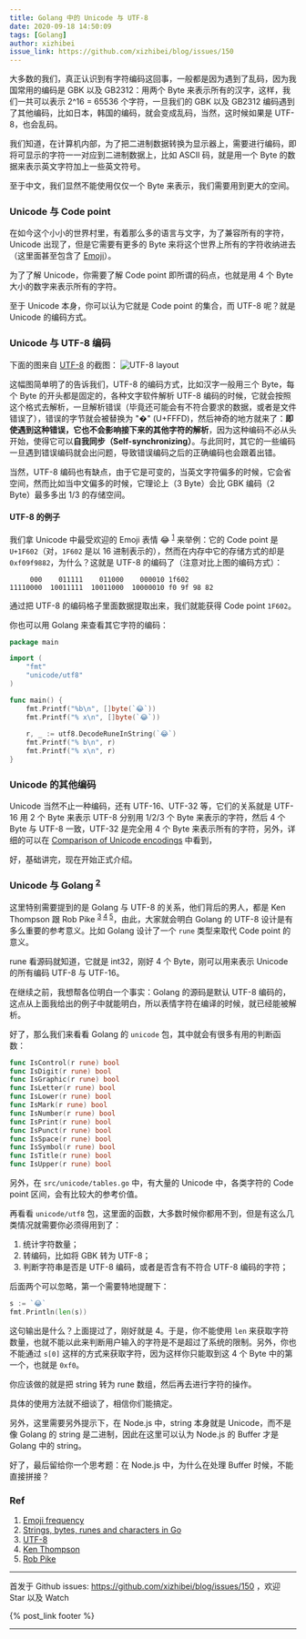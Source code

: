```yaml
---
title: Golang 中的 Unicode 与 UTF-8
date: 2020-09-18 14:50:09
tags: [Golang]
author: xizhibei
issue_link: https://github.com/xizhibei/blog/issues/150
---
```

<!-- en_title: golang-unicode-utf8 -->

大多数的我们，真正认识到有字符编码这回事，一般都是因为遇到了乱码，因为我国常用的编码是 GBK 以及 GB2312：用两个 Byte 来表示所有的汉字，这样，我们一共可以表示 2^16 = 65536 个字符，一旦我们的 GBK 以及 GB2312 编码遇到了其他编码，比如日本，韩国的编码，就会变成乱码，当然，这时候如果是 UTF-8，也会乱码。

<!-- more -->

我们知道，在计算机内部，为了把二进制数据转换为显示器上，需要进行编码，即将可显示的字符一一对应到二进制数据上，比如 ASCII 码，就是用一个 Byte 的数据来表示英文字符加上一些英文符号。

至于中文，我们显然不能使用仅仅一个 Byte 来表示，我们需要用到更大的空间。

### Unicode 与 Code point

在如今这个小小的世界村里，有着那么多的语言与文字，为了兼容所有的字符，Unicode 出现了，但是它需要有更多的 Byte 来将这个世界上所有的字符收纳进去（这里面甚至包含了 [Emoji][full-emoji-list]）。

为了了解 Unicode，你需要了解 Code point 即所谓的码点，也就是用 4 个 Byte 大小的数字来表示所有的字符。

至于 Unicode 本身，你可以认为它就是 Code point 的集合，而 UTF-8 呢？就是 Unicode 的编码方式。

### Unicode 与 UTF-8 编码

下面的图来自 [UTF-8][UTF-8] 的截图：
![UTF-8 layout](https://blog.xizhibei.me/media/15988590105762/16003987212676.jpg)

这幅图简单明了的告诉我们，UTF-8 的编码方式，比如汉字一般用三个 Byte，每个 Byte 的开头都是固定的，各种文字软件解析 UTF-8 编码的时候，它就会按照这个格式去解析，一旦解析错误（毕竟还可能会有不符合要求的数据，或者是文件错误了），错误的字节就会被替换为 "�" (U+FFFD)，然后神奇的地方就来了：**即使遇到这种错误，它也不会影响接下来的其他字符的解析**，因为这种编码不必从头开始，使得它可以**自我同步（Self-synchronizing）**。与此同时，其它的一些编码一旦遇到错误编码就会出问题，导致错误编码之后的正确编码也会跟着出错。

当然，UTF-8 编码也有缺点，由于它是可变的，当英文字符偏多的时候，它会省空间，然而比如当中文偏多的时候，它理论上（3 Byte）会比 GBK 编码（2 Byte）最多多出 1/3 的存储空间。

#### UTF-8 的例子

我们拿 Unicode 中最受欢迎的 Emoji 表情 😂 <sup>[1][emoji-frequency]</sup> 来举例：它的 Code point 是 `U+1F602`（对，`1F602` 是以 16 进制表示的），然而在内存中它的存储方式的却是 `0xf09f9882`，为什么？这就是 UTF-8 的编码了（注意对比上图的编码方式）：

         000    011111    011000    000010 1f602
    11110000  10011111  10011000  10000010 f0 9f 98 82

通过把 UTF-8 的编码格子里面数据提取出来，我们就能获得 Code point `1F602`。

你也可以用 Golang 来查看其它字符的编码：

```go
package main

import (
	"fmt"
	"unicode/utf8"
)

func main() {
	fmt.Printf("%b\n", []byte(`😂`))
	fmt.Printf("% x\n", []byte(`😂`))
	
	r, _ := utf8.DecodeRuneInString(`😂`)
	fmt.Printf("% b\n", r)
	fmt.Printf("% x\n", r)
}
```

### Unicode 的其他编码

Unicode 当然不止一种编码，还有 UTF-16、UTF-32 等，它们的关系就是 UTF-16 用 2 个 Byte 来表示 UTF-8 分别用 1/2/3 个 Byte 来表示的字符，然后 4 个 Byte 与 UTF-8 一致，UTF-32 是完全用 4 个 Byte 来表示所有的字符，另外，详细的可以在 [Comparison of Unicode encodings][Comparison_of_Unicode_encodings] 中看到，

好，基础讲完，现在开始正式介绍。

### Unicode 与 Golang <sup>[2][go-strings]</sup>

这里特别需要提到的是 Golang 与 UTF-8 的关系，他们背后的男人，都是 Ken Thompson 跟 Rob Pike <sup>[3][UTF-8] [4][Ken_Thompson] [5][Rob_Pike]</sup>，由此，大家就会明白 Golang 的 UTF-8 设计是有多么重要的参考意义。比如 Golang 设计了一个 `rune` 类型来取代 Code point 的意义。

rune 看源码就知道，它就是 int32，刚好 4 个 Byte，刚可以用来表示 Unicode 的所有编码 UTF-8 与 UTF-16。

在继续之前，我想帮各位明白一个事实：Golang 的源码是默认 UTF-8 编码的，这点从上面我给出的例子中就能明白，所以表情字符在编译的时候，就已经能被解析。

好了，那么我们来看看 Golang 的 `unicode` 包，其中就会有很多有用的判断函数：

```go
func IsControl(r rune) bool
func IsDigit(r rune) bool
func IsGraphic(r rune) bool
func IsLetter(r rune) bool
func IsLower(r rune) bool
func IsMark(r rune) bool
func IsNumber(r rune) bool
func IsPrint(r rune) bool
func IsPunct(r rune) bool
func IsSpace(r rune) bool
func IsSymbol(r rune) bool
func IsTitle(r rune) bool
func IsUpper(r rune) bool
```

另外，在 `src/unicode/tables.go` 中，有大量的 Unicode 中，各类字符的 Code point 区间，会有比较大的参考价值。

再看看 `unicode/utf8` 包，这里面的函数，大多数时候你都用不到，但是有这么几类情况就需要你必须得用到了：

1.  统计字符数量；
2.  转编码，比如将 GBK 转为 UTF-8；
3.  判断字符串是否是 UTF-8 编码，或者是否含有不符合 UTF-8 编码的字符；

后面两个可以忽略，第一个需要特地提醒下：

```go
s := `😂`
fmt.Println(len(s))
```

这句输出是什么？上面提过了，刚好就是 4。于是，你不能使用 `len` 来获取字符数量，也就不能以此来判断用户输入的字符是不是超过了系统的限制。另外，你也不能通过 `s[0]` 这样的方式来获取字符，因为这样你只能取到这 4 个 Byte 中的第一个，也就是 `0xf0`。

你应该做的就是把 string 转为 rune 数组，然后再去进行字符的操作。

具体的使用方法就不细谈了，相信你们能搞定。

另外，这里需要另外提示下，在 Node.js 中，string 本身就是 Unicode，而不是像 Golang 的 string 是二进制，因此在这里可以认为 Node.js 的 Buffer 才是 Golang 中的 string。

好了，最后留给你一个思考题：在 Node.js 中，为什么在处理 Buffer 时候，不能直接拼接？

### Ref

1.  [Emoji frequency][emoji-frequency]
2.  [Strings, bytes, runes and characters in Go][go-strings]
3.  [UTF-8][UTF-8]
4.  [Ken Thompson][Ken_Thompson]
5.  [Rob Pike][Rob_Pike]

[go-strings]: https://blog.golang.org/strings

[UTF-8]: https://en.wikipedia.org/wiki/UTF-8

[Ken_Thompson]: https://en.wikipedia.org/wiki/Ken_Thompson

[Rob_Pike]: https://en.wikipedia.org/wiki/Rob_Pike

[Comparison_of_Unicode_encodings]: https://en.wikipedia.org/wiki/Comparison_of_Unicode_encodings

[full-emoji-list]: https://unicode.org/emoji/charts/full-emoji-list.html

[emoji-frequency]: https://home.unicode.org/emoji/emoji-frequency/


***
首发于 Github issues: https://github.com/xizhibei/blog/issues/150 ，欢迎 Star 以及 Watch

{% post_link footer %}
***
